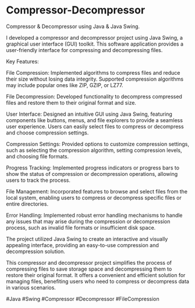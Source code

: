 # Compressor-Decompressor
Compressor & Decompressor using Java & Java Swing.

I developed a compressor and decompressor project using Java Swing, a graphical user interface (GUI) toolkit. This software application provides a user-friendly interface for compressing and decompressing files.

Key Features:

File Compression: Implemented algorithms to compress files and reduce their size without losing data integrity. Supported compression algorithms may include popular ones like ZIP, GZIP, or LZ77.

File Decompression: Developed functionality to decompress compressed files and restore them to their original format and size.

User Interface: Designed an intuitive GUI using Java Swing, featuring components like buttons, menus, and file explorers to provide a seamless user experience. Users can easily select files to compress or decompress and choose compression settings.

Compression Settings: Provided options to customize compression settings, such as selecting the compression algorithm, setting compression levels, and choosing file formats.

Progress Tracking: Implemented progress indicators or progress bars to show the status of compression or decompression operations, allowing users to track the process.

File Management: Incorporated features to browse and select files from the local system, enabling users to compress or decompress specific files or entire directories.

Error Handling: Implemented robust error handling mechanisms to handle any issues that may arise during the compression or decompression process, such as invalid file formats or insufficient disk space.

The project utilized Java Swing to create an interactive and visually appealing interface, providing an easy-to-use compression and decompression solution.

This compressor and decompressor project simplifies the process of compressing files to save storage space and decompressing them to restore their original format. It offers a convenient and efficient solution for managing files, benefiting users who need to compress or decompress data in various scenarios.

#Java #Swing #Compressor #Decompressor #FileCompression
